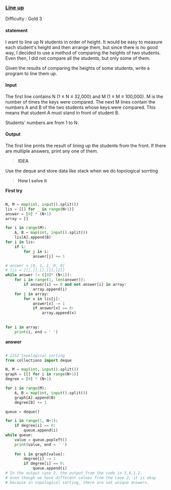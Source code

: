 ### [Line up](https://www.acmicpc.net/problem/2252)

Difficulty : Gold 3 

#### statement
 I want to line up N students in order of height. It would be easy to measure each student's height and then arrange them, but since there is no good way, I decided to use a method of comparing the heights of two students. Even then, I did not compare all the students, but only some of them.

Given the results of comparing the heights of some students, write a program to line them up.


#### Input

The first line contains N (1 ≤ N ≤ 32,000) and M (1 ≤ M ≤ 100,000). M is the number of times the keys were compared. The next M lines contain the numbers A and B of the two students whose keys were compared. This means that student A must stand in front of student B.

Students' numbers are from 1 to N.

#### Output

The first line prints the result of lining up the students from the front. If there are multiple answers, print any one of them.


>**IDEA**

Use the deque and store data like stack when we do topological sorrting

>**How I solve it**

**First try**
```python

N, M = map(int, input().split())
lis = [[] for _ in range(N+1)]
answer = [0] * (N+1)
array = []

for i in range(M):
    A, B = map(int, input().split())
    lis[A].append(B)
for i in lis:
    if i:
        for j in i:
            answer[j] += 1

# answer = [0, 1, 1, 0, 0]
# lis = [[],[],[],[1],[2]]
while answer != ([0]* (N+1)):
    for i in range(1, len(answer)):
        if answer[i] == 0 and not answer[i] in array:
            array.append(i)
    for j in array:
        for x in lis[j]:
            answer[x] -= 1
            if answer[x] == 0:
                array.append(x)
            
    
for i in array:
    print(i, end = ' ')
```
**answer**

```python

# 2252 topological sorting
from collections import deque

N, M = map(int, input().split())
graph = [[] for i in range(N+1)]
degree = [0] * (N+1)

for i in range(M):
    A, B = map(int, input().split())
    graph[A].append(B)
    degree[B] += 1 

queue = deque()

for i in range(1, N+1):
    if degree[i] == 0:
        queue.append(i)
while queue:
    value = queue.popleft()
    print(value, end = ' ')
    
    for i in graph[value]:
        degree[i] -= 1
        if degree[i] == 0:
            queue.append(i)
# In the output case 2, the output from the code is 3,4,1,2.
# even though we have different values from the case 2, it is okay
# because in topological sorting, there are not unique answers. 
```

